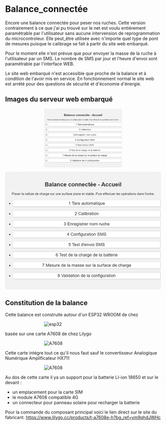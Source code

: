 <style>
  .image-avec-ombre {
    box-shadow: 5px 5px 5px 0 rgba(0, 0, 0, 0.2);
  }

.center {
  display: block;
  margin-left: auto;
  margin-right: auto;
  width: 50%;
}

</style>

<link rel="stylesheet" type="text/css" href="URL_DU_FICHIER_CSS">

# Balance_connectée
Encore une balance connectée pour peser nos ruches.
Cette version contrairement à ce que j'ai pu trouvé sur le net est voulu entiérement paramétrable par l'utilisateur sans aucune intervension de reprogrammation du microcontroleur.
Elle peut_être utilisée avec n'importe quel type de pont de mesures puisque le calibrage se fait à partir du site web embarqué.

Pour le moment elle n'est prévue que pour envoyer la masse de la ruche à l'utilisateur par un SMS. Le nombre de SMS par jour et l'heure d'envoi sont paramétrable par l'interface WEB.

Le site web embarqué n'est accessible que proche de la balance et à condition de l'avoir mis en service. En fonctionnement normal le site web est arrété pour des questions de sécurité et d'économie d'énergie.

## Images du serveur web embarqué

<img width="250" class="center" alt="Accueil" src="https://github.com/herve-tourrel/balance_connecte1/blob/main/Images/0_accueil.png">

![Accueil](https://github.com/herve-tourrel/balance_connecte1/blob/main/Images/0_accueil.png)


## Constitution de la balance

Cette balance est construite autour d'un ESP32 WROOM de chez 

<img width="250" class="center" alt="esp32" src="https://github.com/herve-tourrel/balance_connecte1/assets/144062443/eb6e473b-8eb0-4ec0-bf2f-6bb68e623fc9">

basée sur une carte A7608 de chez Lilygo

 <img width="200" class="center" alt="A7608"  src="https://www.lilygo.cc/cdn/shop/files/LILYGO-DEVELOPMENT-BOARDS_3.jpg?v=1683355413">

Cette carte intégre tout ce qu'il nous faut sauf le convertisseur Analogique Numérique Amplificateur HX711

<img width="200" class="center" alt="A7608"  src="https://github.com/herve-tourrel/balance_connecte1/assets/144062443/3a6e936a-f305-487c-b31a-9b413b0b3f3f">

Au dos de cette carte il ya un support pour la batterie LI-ion 18650 et sur le devant :
* un emplacement pour la carte SIM
* le module A7608 compatible 4G
* un connecteur pour panneau solaire pour recharger la batterie


Pour la commande du composant principal voici le lien direct sur le site du fabricant.
 https://www.lilygo.cc/products/t-a7608e-h?bg_ref=ym9qhdJWHc
